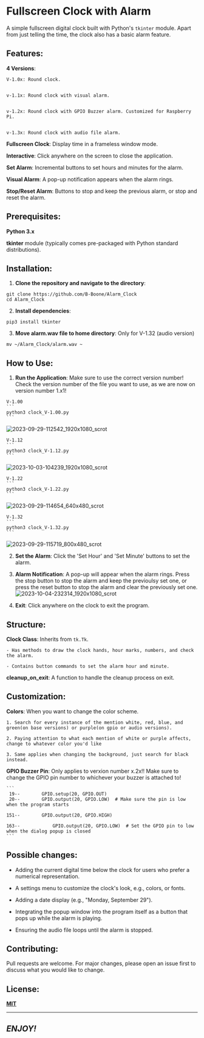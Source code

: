 # Fullscreen Clock with Alarm

  A simple fullscreen digital clock built with Python's `tkinter` module. Apart from just telling the time, the clock also has a basic alarm feature.

## Features:

  **4 Versions**:
  
    V-1.0x: Round clock.


    v-1.1x: Round clock with visual alarm.


    v-1.2x: Round clock with GPIO Buzzer alarm. Customized for Raspberry Pi.


    v-1.3x: Round clock with audio file alarm.
  
  **Fullscreen Clock**: Display time in a frameless window mode.
  
  **Interactive**: Click anywhere on the screen to close the application.
  
  **Set Alarm**: Incremental buttons to set hours and minutes for the alarm.
  
  **Visual Alarm**: A pop-up notification appears when the alarm rings.

  **Stop/Reset Alarm**: Buttons to stop and keep the previous alarm, or stop and reset the alarm.
  

## Prerequisites:

  **Python 3.x**

  **tkinter** module (typically comes pre-packaged with Python standard distributions).

## Installation:

  1. **Clone the repository and navigate to the directory**:

  ```
  git clone https://github.com/B-Boone/Alarm_Clock
  cd Alarm_Clock
  ```

  2. **Install dependencies**:

  ```
  pip3 install tkinter
  ```

  3. **Move alarm.wav file to home directory**: Only for V-1.32 (audio version)

  ```
  mv ~/Alarm_Clock/alarm.wav ~
  ```


## How to Use: 

  1. **Run the Application**: Make sure to use the correct version number! Check the version number of the file you want to use, as we are now on version number 1.x1!
   
    V-1.00
    ```
    python3 clock_V-1.00.py
    ```
  ![2023-09-29-112542_1920x1080_scrot](https://github.com/B-Boone/Alarm_Clock/assets/101531474/4300af78-4376-4d57-8db2-e8a3c194d26f)


    V-1.12
    ```
    python3 clock_V-1.12.py
    ```
  ![2023-10-03-104239_1920x1080_scrot](https://github.com/B-Boone/Alarm_Clock/assets/101531474/6c2c4981-83bd-4ed7-adcf-7ea2d02f100a)


    V-1.22
    ```
    python3 clock_V-1.22.py
    ```
  ![2023-09-29-114654_640x480_scrot](https://github.com/B-Boone/Alarm_Clock/assets/101531474/1a1fb150-cc61-48be-96fe-14b0fbe9dc59)


    V-1.32
    ```
    python3 clock_V-1.32.py
    ```
  ![2023-09-29-115719_800x480_scrot](https://github.com/B-Boone/Alarm_Clock/assets/101531474/3639c7f4-7d92-447a-9ac9-791f3278707e)


  2. **Set the Alarm**: Click the 'Set Hour' and 'Set Minute' buttons to set the alarm.
   
  3. **Alarm Notification**: A pop-up will appear when the alarm rings. Press the stop button to stop the alarm and keep the previoulsy set one, or press the reset button to stop the alarm and clear the previously set one.
  ![2023-10-04-232314_1920x1080_scrot](https://github.com/B-Boone/Alarm_Clock/assets/101531474/6cf76f66-1199-414d-8490-700cc2727b5b)


   
  4. **Exit**: Click anywhere on the clock to exit the program.

## Structure:

  **Clock Class**: Inherits from `tk.Tk`.
  
    - Has methods to draw the clock hands, hour marks, numbers, and check the alarm.
  
    - Contains button commands to set the alarm hour and minute.

  **cleanup_on_exit**: A function to handle the cleanup process on exit.

## Customization:

  **Colors**: When you want to change the color scheme.
  
    1. Search for every instance of the mention white, red, blue, and green(on base versions) or purple(on gpio or audio versions).
     
    2. Paying attention to what each mention of white or purple affects, change to whatever color you'd like
     
    3. Same applies when changing the background, just search for black instead.

  **GPIO Buzzer Pin**: Only applies to verxion number x.2x!!
    Make sure to change the GPIO pin number to whichever your buzzer is attached to!

    ```
     19--        GPIO.setup(20, GPIO.OUT)
     20--        GPIO.output(20, GPIO.LOW)  # Make sure the pin is low when the program starts

    151--        GPIO.output(20, GPIO.HIGH)

    163--            GPIO.output(20, GPIO.LOW)  # Set the GPIO pin to low when the dialog popup is closed
    ```
## Possible changes:

  - Adding the current digital time below the clock for users who prefer a numerical representation.


  - A settings menu to customize the clock's look, e.g., colors, or fonts.


  - Adding a date display (e.g., "Monday, September 29").


  - Integrating the popup window into the program itself as a button that pops up while the alarm is playing.


  - Ensuring the audio file loops until the alarm is stopped.

## Contributing:

  Pull requests are welcome. For major changes, please open an issue first to discuss what you would like to change.

## License:

  **[MIT](https://choosealicense.com/licenses/mit/)**

---

## *ENJOY!*
